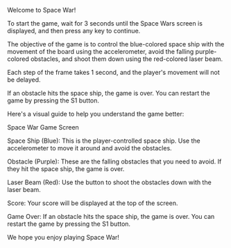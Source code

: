 Welcome to Space War!

To start the game, wait for 3 seconds until the Space Wars screen is displayed, and then press any key to continue.

The objective of the game is to control the blue-colored space ship with the movement of the board using the accelerometer, avoid the falling purple-colored obstacles, and shoot them down using the red-colored laser beam.

Each step of the frame takes 1 second, and the player's movement will not be delayed.

If an obstacle hits the space ship, the game is over. You can restart the game by pressing the S1 button.

Here's a visual guide to help you understand the game better:

Space War Game Screen

Space Ship (Blue): This is the player-controlled space ship. Use the accelerometer to move it around and avoid the obstacles.

Obstacle (Purple): These are the falling obstacles that you need to avoid. If they hit the space ship, the game is over.

Laser Beam (Red): Use the button to shoot the obstacles down with the laser beam.

Score: Your score will be displayed at the top of the screen.

Game Over: If an obstacle hits the space ship, the game is over. You can restart the game by pressing the S1 button.

We hope you enjoy playing Space War!
